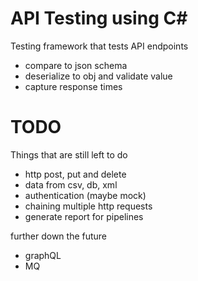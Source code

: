 # API Testing using C#
Testing framework that tests API endpoints
- compare to json schema
- deserialize to obj and validate value
- capture response times

# TODO
Things that are still left to do
- http post, put and delete
- data from csv, db, xml
- authentication (maybe mock)
- chaining multiple http requests
- generate report for pipelines

further down the future
- graphQL
- MQ